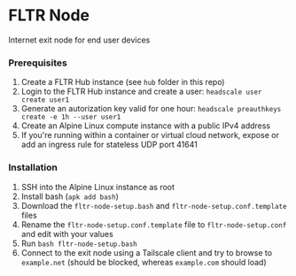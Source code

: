 # FLTR Node

Internet exit node for end user devices

### Prerequisites

1. Create a FLTR Hub instance (see `hub` folder in this repo)
2. Login to the FLTR Hub instance and create a user: `headscale user create user1`
3. Generate an autorization key valid for one hour: `headscale preauthkeys create -e 1h --user user1`
4. Create an Alpine Linux compute instance with a public IPv4 address
5. If you're running within a container or virtual cloud network, expose or add an ingress rule for stateless UDP port 41641

### Installation

1. SSH into the Alpine Linux instance as root
2. Install bash (`apk add bash`)
3. Download the `fltr-node-setup.bash` and `fltr-node-setup.conf.template` files
4. Rename the `fltr-node-setup.conf.template` file to `fltr-node-setup.conf` and edit with your values
5. Run `bash fltr-node-setup.bash`
6. Connect to the exit node using a Tailscale client and try to browse to `example.net` (should be blocked, whereas `example.com` should load)
